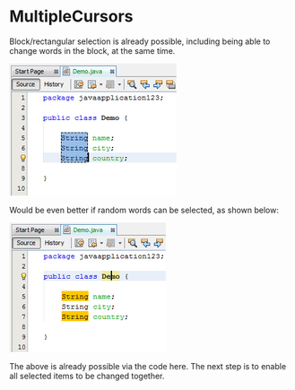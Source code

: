 # MultipleCursors

   Block/rectangular selection is already possible, including being able to change words in the block, at the same time.

   ![Alt text](/pics/block-select-1.png?raw=true "Step 1")
   
   Would be even better if random words can be selected, as shown below:
   
   ![Alt text](/pics/block-select-2.png?raw=true "Step 2")
   
   The above is already possible via the code here. The next step is to enable all selected items to be changed together.

